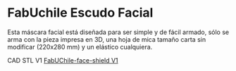 # FabUchile Escudo Facial

Esta máscara facial está diseñada para ser simple y de fácil armado, sólo se arma con la pieza impresa en 3D, una hoja de mica tamaño carta sin modificar (220x280 mm) y un elástico cualquiera.

CAD STL V1 [FabUChile-face-shield V1](/cad/FabUchile-face-shield.stl)

